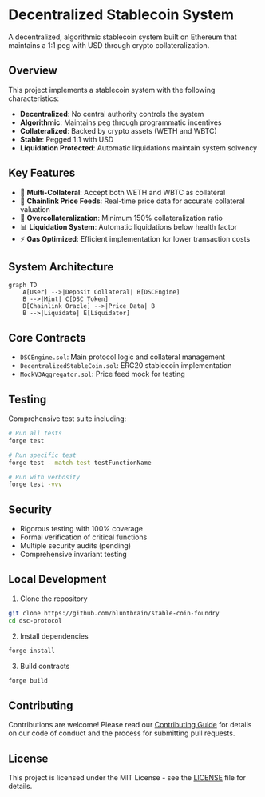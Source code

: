 # Decentralized Stablecoin System

A decentralized, algorithmic stablecoin system built on Ethereum that maintains a 1:1 peg with USD through crypto collateralization.

## Overview

This project implements a stablecoin system with the following characteristics:

- **Decentralized**: No central authority controls the system
- **Algorithmic**: Maintains peg through programmatic incentives
- **Collateralized**: Backed by crypto assets (WETH and WBTC)
- **Stable**: Pegged 1:1 with USD
- **Liquidation Protected**: Automatic liquidations maintain system solvency

## Key Features

- 🏦 **Multi-Collateral**: Accept both WETH and WBTC as collateral
- 💱 **Chainlink Price Feeds**: Real-time price data for accurate collateral valuation
- 🔐 **Overcollateralization**: Minimum 150% collateralization ratio
- 📊 **Liquidation System**: Automatic liquidations below health factor
- ⚡ **Gas Optimized**: Efficient implementation for lower transaction costs

## System Architecture

```mermaid
graph TD
    A[User] -->|Deposit Collateral| B[DSCEngine]
    B -->|Mint| C[DSC Token]
    D[Chainlink Oracle] -->|Price Data| B
    B -->|Liquidate| E[Liquidator]
```

## Core Contracts

- `DSCEngine.sol`: Main protocol logic and collateral management
- `DecentralizedStableCoin.sol`: ERC20 stablecoin implementation
- `MockV3Aggregator.sol`: Price feed mock for testing

## Testing

Comprehensive test suite including:

```bash
# Run all tests
forge test

# Run specific test
forge test --match-test testFunctionName

# Run with verbosity
forge test -vvv
```

## Security

- Rigorous testing with 100% coverage
- Formal verification of critical functions
- Multiple security audits (pending)
- Comprehensive invariant testing

## Local Development

1. Clone the repository

```bash
git clone https://github.com/bluntbrain/stable-coin-foundry
cd dsc-protocol
```

2. Install dependencies

```bash
forge install
```

3. Build contracts

```bash
forge build
```

## Contributing

Contributions are welcome! Please read our [Contributing Guide](CONTRIBUTING.md) for details on our code of conduct and the process for submitting pull requests.

## License

This project is licensed under the MIT License - see the [LICENSE](LICENSE) file for details.
